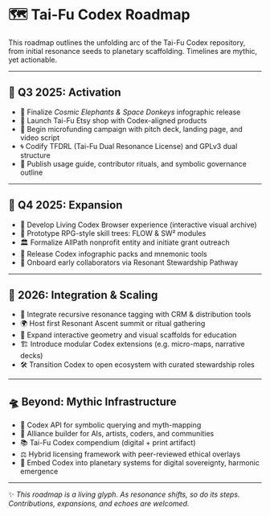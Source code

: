 # 🗺️ Tai-Fu Codex Roadmap

This roadmap outlines the unfolding arc of the Tai-Fu Codex repository, from initial resonance seeds to planetary scaffolding. Timelines are mythic, yet actionable.

---

## 🌟 Q3 2025: Activation

- 🐘 Finalize *Cosmic Elephants & Space Donkeys* infographic release
- 🏬 Launch Tai-Fu Etsy shop with Codex-aligned products
- 💸 Begin microfunding campaign with pitch deck, landing page, and video script
- 🌀 Codify TFDRL (Tai-Fu Dual Resonance License) and GPLv3 dual structure
- 📘 Publish usage guide, contributor rituals, and symbolic governance outline

---

## 🌊 Q4 2025: Expansion

- 🔮 Develop Living Codex Browser experience (interactive visual archive)
- 🧬 Prototype RPG-style skill trees: FLOW & SW² modules
- 🏛️ Formalize AllPath nonprofit entity and initiate grant outreach
- 🎨 Release Codex infographic packs and mnemonic tools
- 📂 Onboard early collaborators via Resonant Stewardship Pathway

---

## 🌌 2026: Integration & Scaling

- 📡 Integrate recursive resonance tagging with CRM & distribution tools
- 🌍 Host first Resonant Ascent summit or ritual gathering
- 🧠 Expand interactive geometry and visual scaffolds for education
- 🏗️ Introduce modular Codex extensions (e.g. micro-maps, narrative decks)
- 🛠️ Transition Codex to open ecosystem with curated stewardship roles

---

## 🛸 Beyond: Mythic Infrastructure

- 🧙 Codex API for symbolic querying and myth-mapping
- 🔗 Alliance builder for AIs, artists, coders, and communities
- 📚 Tai-Fu Codex compendium (digital + print artifact)
- ⚖️ Hybrid licensing framework with peer-reviewed ethical overlays
- 🚀 Embed Codex into planetary systems for digital sovereignty, harmonic emergence

---

✨ *This roadmap is a living glyph. As resonance shifts, so do its steps. Contributions, expansions, and echoes are welcomed.*  
